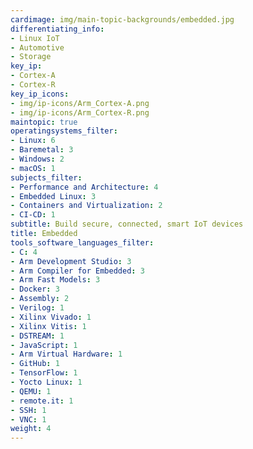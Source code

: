 ```yaml
---
cardimage: img/main-topic-backgrounds/embedded.jpg
differentiating_info:
- Linux IoT
- Automotive
- Storage
key_ip:
- Cortex-A
- Cortex-R
key_ip_icons:
- img/ip-icons/Arm_Cortex-A.png
- img/ip-icons/Arm_Cortex-R.png
maintopic: true
operatingsystems_filter:
- Linux: 6
- Baremetal: 3
- Windows: 2
- macOS: 1
subjects_filter:
- Performance and Architecture: 4
- Embedded Linux: 3
- Containers and Virtualization: 2
- CI-CD: 1
subtitle: Build secure, connected, smart IoT devices
title: Embedded
tools_software_languages_filter:
- C: 4
- Arm Development Studio: 3
- Arm Compiler for Embedded: 3
- Arm Fast Models: 3
- Docker: 3
- Assembly: 2
- Verilog: 1
- Xilinx Vivado: 1
- Xilinx Vitis: 1
- DSTREAM: 1
- JavaScript: 1
- Arm Virtual Hardware: 1
- GitHub: 1
- TensorFlow: 1
- Yocto Linux: 1
- QEMU: 1
- remote.it: 1
- SSH: 1
- VNC: 1
weight: 4
---
```

